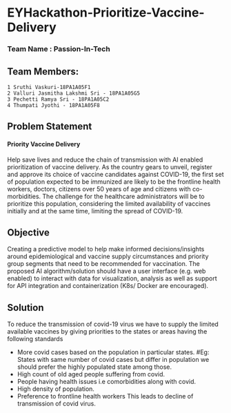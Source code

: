 # EYHackathon-Prioritize-Vaccine-Delivery
### Team Name : Passion-In-Tech
## Team Members:
    1 Sruthi Vaskuri-18PA1A05F1
    2 Valluri Jasmitha Lakshmi Sri - 18PA1A05G5
    3 Pechetti Ramya Sri - 18PA1A05C2
    4 Thumpati Jyothi - 18PA1A05F8
    
## Problem Statement
  #### Priority Vaccine Delivery
  Help save lives and reduce the chain of transmission
  with AI enabled prioritization of vaccine delivery.
  As the country gears to unveil, register and approve its
  choice of vaccine candidates against COVID-19, the first
  set of population expected to be immunized are likely to
  be the frontline health workers, doctors, citizens over 50
  years of age and citizens with co-morbidities. The
  challenge for the healthcare administrators will be to
  prioritize this population, considering the limited
  availability of vaccines initially and at the same time,
  limiting the spread of COVID-19.
  
## Objective
  Creating a predictive model to help make
  informed decisions/insights around
  epidemiological and vaccine supply
  circumstances and priority group segments that
  need to be recommended for vaccination. The
  proposed AI algorithm/solution should have a
  user interface (e.g. web enabled) to interact with
  data for visualization, analysis as well as support
  for API integration and containerization (K8s/
  Docker are encouraged).
  
## Solution 
  To reduce the transmission of covid-19 virus we have to supply 
  the limited available vaccines by giving priorities to the states or areas 
  having the following standards
  * More covid cases based on the population in particular states.
  #Eg: States with same number of covid cases but differ in population we should 
  prefer the highly populated state among those.
  * High count of old aged people suffering from covid.
  * People having health issues i.e comorbidities along with covid.
  * High density of population.
  * Preference to frontline health workers
  This leads to decline of transmission of covid virus.

